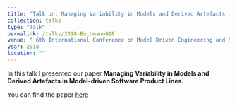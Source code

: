 ```yaml
---
title: "Talk on: Managing Variability in Models and Derived Artefacts in Model-driven Software Product Lines"
collection: talks
type: "Talk"
permalink: /talks/2018-BuchmannG18
venue: " 6th International Conference on Model-Driven Engineering and Software Development, MODELSWARD 2018, Funchal, Madeira - Portugal, January 22-24, 2018"
year: 2018
location: ""
---
```


In this talk I presented our paper **Managing Variability in Models and Derived Artefacts in Model-driven Software Product Lines**.

You can find the paper [here](https://tbuchmann.github.io/publication/2018-BuchmannG18)